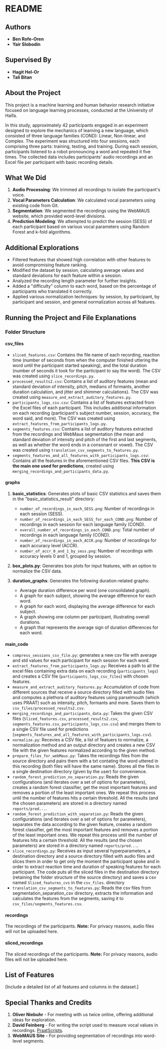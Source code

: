 # README

## Authors
- **Ben Rofe-Oren**
- **Yair Slobodin**

## Supervised By
- **Hagit Hel-Or**
- **Tali Bitan**

## About the Project
This project is a machine learning and human behavior research initiative focused on language learning processes, conducted at the University of Haifa.

In this study, approximately 42 participants engaged in an experiment designed to explore the mechanics of learning a new language, which consisted of three language families (COND): Linear, Non-linear, and Complex. The experiment was structured into four sessions, each comprising three parts: training, testing, and training. During each session, participants listened to a robot pronouncing a word and repeated it five times. The collected data includes participants' audio recordings and an Excel file per participant with basic recording details.

## What We Did
1. **Audio Processing**: We trimmed all recordings to isolate the participant's voice.
2. **Vocal Parameters Calculation**: We calculated vocal parameters using existing code from Git.
3. **Segmentation**: We segmented the recordings using the WebMAUS website, which provided word-level divisions.
4. **Prediction Modeling**: We attempted to predict the session (SESS) of each participant based on various vocal parameters using Random Forest and k-fold algorithms.

## Additional Explorations
- Filtered features that showed high correlation with other features to avoid compromising feature ranking.
- Modified the dataset by session, calculating average values and standard deviations for each feature within a session.
- Analyzed the recording length parameter for further insights.
- Added a "difficulty" column to each word, based on the percentage of participants who translated it correctly.
- Applied various normalization techniques: by session, by participant, by participant and session, and general normalization across all features.

## Running the Project and File Explanations

### Folder Structure

#### csv_files
   - `sliced_features.csv`: Contains the file name of each recording, reaction time (number of seconds from when the computer finished uttering the word until the participant started speaking), and the total duration (number of seconds it took for the participant to say the word). The CSV was created using `slice_recordings.py`.
   - `processed_results2.csv`: Contains a list of auditory features (mean and standard deviation of intensity, pitch, medians of formants, another duration calculation, and jitter and shimmer calculations). The CSV was created using `measure_and_extract_auditory_features.py`.
   - `participants_logs_csv.csv`: Contains a list of features extracted from the Excel files of each participant. This includes additional information on each recording (participant's subject number, session, accuracy, the word said, and more). The CSV was created using `extract_features_from_participants_logs.py`.
   - `segments_features.csv`: Contains a list of auditory features extracted from the recordings and WebMaus segmentation (the mean and standard deviation of intensity and pitch of the first and last segments, as well as whether the word ends in a consonant or vowel). The CSV was created using `translation_csv_segments_to_features.py`.
   - `segments_features_and_all_features_with_participants_logs.csv`: Contains all the features in the aforementioned CSV files. **This CSV is the main one used for predictions**, created using `merging_recordings_and_participants_data.py`.

#### graphs
1. **basic_statistics**: Generates plots of basic CSV statistics and saves them in the "basic_statistics_result" directory:
   - `number_of_recordings_in_each_SESS.png`: Number of recordings in each session (SESS).
   - `number_of_recordings_in_each_SESS_for_each_COND.png`: Number of recordings in each session for each language family (COND).
   - `overall_number_of_recordings_in_each_COND.png`: Total number of recordings in each language family (COND).
   - `number_of_recordings_in_each_ACCR.png`: Number of recordings for each accuracy level (ACCR).
   - `number_of_accr_0_and_1_by_sess.png`: Number of recordings with accuracy levels 0 and 1, grouped by session.

2. **box_plots.py**: Generates box plots for input features, with an option to normalize the CSV data.

3. **duration_graphs**: Generates the following duration-related graphs:
   - Average duration difference per word (one consolidated graph).
   - A graph for each subject, showing the average difference for each word.
   - A graph for each word, displaying the average difference for each subject.
   - A graph showing one column per participant, illustrating overall durations.
   - A graph that represents the average sign of duration differences for each word.

#### main_code
   - `compress_sessions_csv_file.py`: generates a new csv file with average and std values for each participant for each session for each word.
   - `extract_features_from_participants_logs.py`: Receives a path to all the excel files containing extra data on each recording (`participants_logs`) and creates a CSV file (`participants_logs_csv_files`) with chosen features.
   - `measure_and_extract_auditory_features.py`: Accumulation of code from different sources that receive a source directory filled with audio files and
computes a plethora of auditory features using parselmouth (which uses PRAAT) such as intensity, pitch,
formants and more. Saves them to `csv_files/processed_results2.csv`.
   - `merging_recordings_and_participants_data.py`: Takes the given CSV files (`Sliced_features.csv`, `processed_results2.csv`, `segments_features.csv`, `participants_logs_csv.csv`) and merges them to a single CSV file used for predictions (`segments_features_and_all_features_with_participants_logs.csv`).
   - `normalize.py`: Recevies a CSV file, a list of featuers to normalize, a normalization method and an output directory and creates a new CSV file with the given features normalized according to the given method.
   - `prepare_files_for_webMaus.py`: Takes the recordings files from the source directory and pairs them with
a txt contating the word uttered in this recording (both files will have the
same name). Stores all the files in a single destination directory (given by the user) for convenience.
   - `random_forest_prediction_no_separation.py`: Reads the given configurations (and iterates over a set of options for parameters), creates a random forest
classifier, get the most important features and removes a portion of the least important ones. We repeat this
process until the number of features hits a certain threshold. All the results (and the chosen parameters) are
stored in a directory named `reports/pred...`.
   - `random_forest_prediction_with_separation.py`: Reads the given configurations (and iterates over a set of options for parameters), separates the data according to the given feature, creates a random forest
classifier, get the most important features and removes a portion of the least important ones. We repeat this
process until the number of features hits a certain threshold. All the results (and the chosen parameters) are
stored in a directory named `reports/pred...`.
   - `slice_recordings.py`: Receives as input several hyperparameters, a destination directory and a source directory filled with audio files and
slices them in order to get only the moment the participant spoke and in order to extract reaction time and duration
of speaking features for each participant. The code puts all the sliced files in the destination directory (retaining
 the folder structure of the source directory) and saves a csv named `Sliced_features_cvs` in the `csv_files`.
 directory
   - `translation_csv_segmants_to_features.py`: Reads the csv files from segmentation_separation_csv directory, extracts the information
and calculates the features from the segments, saving it to `csv_files/segments_features.csv`.

#### recordings
The recordings of the participants. **Note:** For privacy reasons, audio files will not be uploaded here.

#### sliced_recordings
The sliced recordings of the participants. **Note:** For privacy reasons, audio files will not be uploaded here.

## List of Features
[Include a detailed list of all features and columns in the dataset.]

## Special Thanks and Credits
1. **Oliver Niebuhr** - For meeting with us twice online, offering additional ideas for exploration.
2. **David Feinberg** - For writing the script used to measure vocal values in recordings. [PraatScripts](https://github.com/drfeinberg/PraatScripts/blob/master/Measure%20Pitch%2C%20HNR%2C%20Jitter%2C%20Shimmer%2C%20and%20Formants.ipynb).
3. **WebMAUS Site** - For providing segmentation of recordings into word-level segments.
